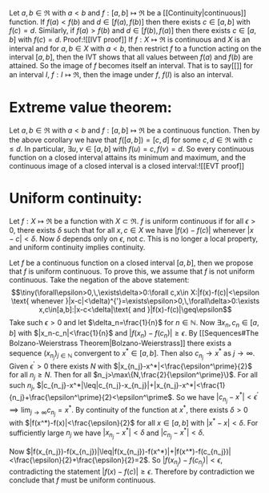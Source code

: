 Let $a,b\in\Re$ with $a<b$ and $f:[a,b]\mapsto\Re$ be a [[Continuity|continuous]] function. If $f(a)<f(b)$ and $d\in[f(a),f(b)]$ then there exists $c\in[a,b]$ with $f(c)=d$. Similarly, if $f(a)>f(b)$ and $d\in[f(b),f(a)]$ then there exists $c\in[a,b]$ with $f(c)=d$. Proof:![[IVT proof]]
If $f:X\mapsto\Re$ is continuous and $X$ is an interval and for $a,b\in X$ with $a<b$, then restrict $f$ to a function acting on the interval $[a,b]$, then the IVT shows that all values between $f(a)$ and $f(b)$ are attained. So the image of $f$ becomes itself an interval. That is to say[[]] for an interval $I$, $f:I\mapsto\Re$, then the image under $f$, $f(I)$ is also an interval. 

# Extreme value theorem:

Let $a,b\in\Re$ with $a<b$ and $f:[a,b]\mapsto\Re$ be a continuous function. Then by the above corollary we have that $f([a,b])=[c,d]$ for some $c,d\in\Re$ with $c\leq d$. In particular, $\exists u,v\in[a,b]$ with $f(u)=c,f(v)=d$. So every continuous function on a closed interval attains its minimum and maximum, and the continuous image of a closed interval is a closed interval:![[EVT proof]]
# Uniform continuity:

Let $f:X\mapsto\Re$ be a function with $X\subset\Re$. $f$ is uniform continuous if for all $\epsilon>0$, there exists $\delta$ such that for all $x,c\in X$ we have $|f(x)-f(c)|$ whenever $|x-c|<\delta$. Now $\delta$ depends only on $\epsilon$, not $c$. This is no longer a local property, and uniform continuity implies continuity.

Let $f$ be a continuous function on a closed interval $[a,b]$, then we propose that $f$ is uniform continuous. To prove this, we assume that $f$ is not uniform continuous. Take the negation of the above statement: $$\tiny(\forall\epsilon>0,\,\exists\delta>0:\forall c,x\in X:|f(x)-f(c)|<\epsilon \text{ whenever }|x-c|<\delta)^{'}=\exists\epsilon>0,\,\forall\delta>0:\exists x,c\in[a,b]:|x-c<\delta|\text{ and }|f(x)-f(c)|\geq\epsilon$$Take such $\epsilon>0$ and let $\delta_n=\frac{1}{n}$ for $n\in\mathbb N$. Now $\exists x_n,c_n\in[a,b]$ with $|x_n-c_n|<\frac{1}{n}$ and $|f(x_n)-f(c_n)|\geq\epsilon$. By [[Sequences#The Bolzano-Weierstrass Theorem|Bolzano-Weierstrass]] there exists a sequence $(x_{n_j})_{j\in\mathbb N}$ convergent to $x^*\in[a,b]$. Then also $c_{n_j}\to x^*$ as $j\to\infty$. Given $\epsilon^\prime>0$ there exists $N$ with $|x_{n_j}-x^*|<\frac{\epsilon^\prime}{2}$ for all $n_j\geq N$. Then for all $n_j>\max\{N,\frac{2}{\epsilon^\prime}\}$. For all such $n_j$, $|c_{n_j}-x^*|\leq|c_{n_j}-x_{n_j}|+|x_{n_j}-x^*|<\frac{1}{n_j}+\frac{\epsilon^\prime}{2}<\epsilon^\prime$. So we have $|c_{n_j}-x^*|<\epsilon^\prime\implies\lim_{j\to\infty}c_{n_j}=x^*$. 
By continuity of the function at $x^*$, there exists $\delta>0$ with $|f(x^*)-f(x)|<\frac{\epsilon}{2}$ for all $x\in[a,b]$ with $|x^*-x|<\delta$. For sufficiently large $n_j$ we have $|x_{n_j}-x^*|<\delta$ and $|c_{n_j}-x^*|<\delta$.

Now $|f(x_{n_j})-f(x_{n_j})|\leq|f(x_{n_j})-f(x^*)|+|f(x^*)-f(c_{n_j})|<\frac{\epsilon}{2}+\frac{\epsilon}{2}=2$. So $|f(x_{n_j})-f(c_{n_j})|<\epsilon$, contradicting the statement $|f(x)-f(c)|\geq\epsilon$. Therefore by contradiction we conclude that $f$ must be uniform continuous.